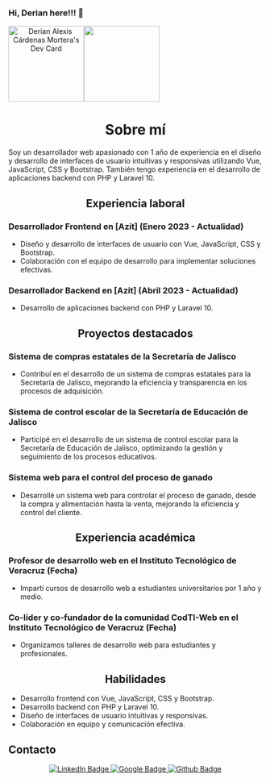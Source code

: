 ### Hi, Derian here!!! 👋

<div align="center" style="display:flex; width:'70%' justify-content:'space-evenly'">
  <a href="https://app.daily.dev/deriancardenas">
    <img src="https://api.daily.dev/devcards/b9974f56873140a5b6de18e3e4d8684a.png?r=gxg" width="150" alt="Derian Alexis Cárdenas Mortera's Dev Card"/>
  </a>
  <img src="https://media1.giphy.com/media/v1.Y2lkPTc5MGI3NjExZXJ4emJkajVobmE2OWU0OGZmdzJsdXpodmdrcTVya2xpYm9jeG41diZlcD12MV9pbnRlcm5hbF9naWZfYnlfaWQmY3Q9Zw/xbLZjyMNQqEpTKjkSm/giphy.webp" width="150"/>
</div>

<div id="content" align="center">
  <h1>Sobre mí</h1>
</div>

Soy un desarrollador web apasionado con 1 año de experiencia en el diseño y desarrollo de interfaces de usuario intuitivas y responsivas utilizando Vue, JavaScript, CSS y Bootstrap. También tengo experiencia en el desarrollo de aplicaciones backend con PHP y Laravel 10.

<div id="content" align="center">
  <h2>Experiencia laboral</h2>
</div>

### Desarrollador Frontend en [Azit] (Enero 2023 - Actualidad)
* Diseño y desarrollo de interfaces de usuario con Vue, JavaScript, CSS y Bootstrap.
* Colaboración con el equipo de desarrollo para implementar soluciones efectivas.

### Desarrollador Backend en [Azit] (Abril 2023 - Actualidad)
* Desarrollo de aplicaciones backend con PHP y Laravel 10.

<div id="content" align="center">
  <h2>Proyectos destacados</h2>
</div>

### Sistema de compras estatales de la Secretaría de Jalisco
* Contribuí en el desarrollo de un sistema de compras estatales para la Secretaría de Jalisco, mejorando la eficiencia y transparencia en los procesos de adquisición.

### Sistema de control escolar de la Secretaría de Educación de Jalisco
* Participé en el desarrollo de un sistema de control escolar para la Secretaría de Educación de Jalisco, optimizando la gestión y seguimiento de los procesos educativos.

### Sistema web para el control del proceso de ganado
* Desarrollé un sistema web para controlar el proceso de ganado, desde la compra y alimentación hasta la venta, mejorando la eficiencia y control del cliente.

<div id="content" align="center">
  <h2>Experiencia académica</h2>
</div>

### Profesor de desarrollo web en el Instituto Tecnológico de Veracruz (Fecha)
* Impartí cursos de desarrollo web a estudiantes universitarios por 1 año y medio.

### Co-líder y co-fundador de la comunidad CodTI-Web en el Instituto Tecnológico de Veracruz (Fecha)
* Organizamos talleres de desarrollo web para estudiantes y profesionales.

<div id="content" align="center">
  <h2>Habilidades</h2>
</div>

* Desarrollo frontend con Vue, JavaScript, CSS y Bootstrap.
* Desarrollo backend con PHP y Laravel 10.
* Diseño de interfaces de usuario intuitivas y responsivas.
* Colaboración en equipo y comunicación efectiva.

## Contacto

<div id="badges" align="center">
  <a href="https://www.linkedin.com/in/deriancardenas">
    <img src="https://img.shields.io/badge/LinkedIn-blue?style=for-the-badge&logo=linkedin&logoColor=white" alt="LinkedIn Badge"/>
  </a>
  <a href="https://www.google.com">
    <img src="https://img.shields.io/badge/Google-red?style=for-the-badge&logo=google&logoColor=white" alt="Google Badge"/>
  </a>
  <a href="https://github.com/deriancardenas">
    <img src="https://img.shields.io/badge/Github-white?style=for-the-badge&logo=github&logoColor=black" alt="Github Badge"/>
  </a>
</div>
